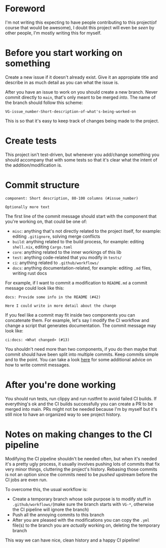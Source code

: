 # Foreword
I'm not writing this expecting to have people contributing to this project(of course that would be awesome), I doubt this project will even be _seen_ by other people, I'm mostly writing this for myself.

# Before you start working on something
Create a new issue if it doesn't already exist. Give it an appropiate title and describe in as much detail as you can what the issue is.

After you have an issue to work on you should create a new branch. Never commit directly to `main`, that's only meant to be merged _into_. The name of the branch should follow this scheme:
```
VG-issue_number-Short-description-of-what's-being-worked-on
```
This is so that it's easy to keep track of changes being made to the project.

# Create tests
This project isn't test-driven, but whenever you add/change something you should accompany that with some tests so that it's clear what the intent of the addition/modification is.

# Commit structure
```
component: Short description, 80-100 columns (#issue_number)

Optionally more text
```
The first line of the commit message should start with the component that you're working on, that could be one of:
- `misc`: anything that's not directly related to the project itself, for example: editing `.gitignore`, solving merge conflicts
- `build`: anything related to the build process, for example: editing `shell.nix`, editing `Cargo.toml`
- `core`: anything related to the inner workings of this lib
- `test`: anything code-related that you modify in `tests/`
- `ci`: anything related to `.github/workflows/`
- `docs`: anything documentation-related, for example: editing `.md` files, writing rust docs

For example, if I want to commit a modification to `README.md` a commit message could look like this:
```
docs: Provide some info in the README (#42)

Here I could write in more detail about the change
```
If you feel like a commit may fit inside two components you can concatenate them. For example, let's say I modify the CI workflow and change a script that generates documentation. The commit message may look like:
```
ci:docs: <What changed> (#13)
```
You shouldn't need more than two components, if you do then maybe that commit should have been split into multiple commits. Keep commits simple and to the point. You can take a look [here](https://chris.beams.io/posts/git-commit/) for some additional advice on how to write commit messages.

# After you're done working
You should run tests, run clippy and run rustfmt to avoid failed CI builds. If everything's ok and the CI builds successfully you can create a PR to be merged into main. PRs might not be needed because I'm by myself but it's still nice to have an organized way to see project history.

# Notes on making changes to the CI pipeline
Modifying the CI pipeline shouldn't be needed often, but when it's needed it's a pretty ugly process, it usually involves pushing lots of commits that fix very minor things, cluttering the project's history. Rebasing those commits is not an option since the commits need to be _pushed_ upstream before the CI jobs are even run.

To overcome this, the usual workflow is:
- Create a temporary branch whose sole purpose is to modify stuff in `.github/workflows/`(make sure the branch starts with `VG-*`, otherwise the CI pipeline will ignore the branch)
- Push all the annoying commits to this branch
- After you are pleased with the modifications you can copy the `.yml` file(s) to the branch you are _actually_ working on, deleting the temporary branch

This way we can have nice, clean history and a happy CI pipeline!
